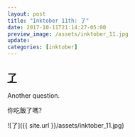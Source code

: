 ```yaml
---
layout: post
title: "Inktober 11th: 了"
date: 2017-10-11T21:14:27-05:00
preview_image: /assets/inktober_11.jpg
update: 
categories: [inktober]
---
```


## [了](http://www.learnchineseez.com/read-write/traditional/view.php?code=4e86&last=1)

Another question.

你吃飯了嗎?


![了]({{ site.url }}/assets/inktober_11.jpg)
